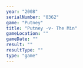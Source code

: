 ```yaml
---
year: "2008"
serialNumber: "0362" 
game: "Putney"
title: "Putney -v- The Min"
gameLocation: ""
gameDate: ""
result: ""
resultType: ""
type: "game"
---
```

